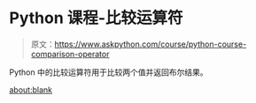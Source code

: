 # Python 课程-比较运算符

> 原文：<https://www.askpython.com/course/python-course-comparison-operator>

Python 中的比较运算符用于比较两个值并返回布尔结果。

<about:blank>